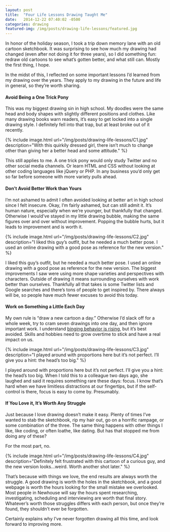 ```yaml
---
layout: post
title:  "Four Life Lessons Drawing Taught Me"
date:   2014-12-22 07:40:02 -0500
categories: drawing
featured-img: /img/posts/drawing-life-lessons/featured.jpg
---
```


In honor of the holiday season, I took a trip down memory lane with an old cartoon sketchbook. It was surprising to see how much my drawing had changed (even after not doing it for three years), so I did something fun: redraw old cartoons to see what’s gotten better, and what still can. Mostly the first thing, I hope.

In the midst of this, I reflected on some important lessons I’d learned from my drawing over the years. They apply to my drawing in the future and life in general, so they’re worth sharing.

#### Avoid Being a One Trick Pony
This was my biggest drawing sin in high school. My doodles were the same head and body shapes with slightly different positions and clothes. Like many drawing books warn readers, it’s easy to get locked into a single drawing style. I definitely fell into that trap, but at least broke out of it recently.

{% include image.html url="/img/posts/drawing-life-lessons/C1.jpg" description="With this quirkily dressed girl, there isn’t much to change other than giving her a better head and some attitude." %}

This still applies to me. A one trick pony would only study Twitter and no other social media channels. Or learn HTML and CSS without looking at other coding languages like jQuery or PHP. In any business you’d only get so far before someone with more variety pulls ahead.

#### Don’t Avoid Better Work than Yours
I’m not ashamed to admit I often avoided looking at better art in high school since I felt insecure. Okay, I’m fairly ashamed, but can still admit it. It’s human nature, especially when we’re younger, but thankfully that changed. Otherwise I would’ve stayed in my little drawing bubble, making the same figures over and over without improvement. Popping the bubble hurts, but it leads to improvement and is worth it.

{% include image.html url="/img/posts/drawing-life-lessons/C2.jpg" description="I liked this guy’s outfit, but he needed a much better pose. I used an online drawing with a good pose as reference for the new version." %}

I liked this guy’s outfit, but he needed a much better pose. I used an online drawing with a good pose as reference for the new version.
The biggest improvements I saw were using more shape varieties and perspectives with characters. Outside of drawing it means surrounding ourselves with work better than ourselves. Thankfully all that takes is some Twitter lists and Google searches and there’s tons of people to get inspired by. There always will be, so people have much fewer excuses to avoid this today.

#### Work on Something a Little Each Day
My own rule is “draw a new cartoon a day.” Otherwise I’d slack off for a whole week, try to cram seven drawings into one day, and then ignore important work. I understand [binging behavior is rising](http://www.cbc.ca/news/arts/netflix-and-the-rise-of-binge-tv-watching-1.1365331), but it’s best avoided. Skills and hobbies need to grow overtime to stick and have a real impact on us.

{% include image.html url="/img/posts/drawing-life-lessons/C3.jpg" description="I played around with proportions here but it’s not perfect. I’ll give you a hint: the head’s too big." %}

I played around with proportions here but it’s not perfect. I’ll give you a hint: the head’s too big.
When I told this to a colleague two days ago, she laughed and said it requires something rare these days: focus. I know that’s hard when we have limitless distractions at our fingertips, but if the self-control is there, focus is easy to come by. Presumably.

#### If You Love it, It’s Worth Any Struggle
Just because I love drawing doesn’t make it easy. Plenty of times I’ve wanted to stab the sketchbook, rip my hair out, go on a horrific rampage, or some combination of the three. The same thing happens with other things I like, like coding, or often loathe, like dating. But has that stopped me from doing any of these?

For the most part, no.

{% include image.html url="/img/posts/drawing-life-lessons/C4.jpg" description="Definitely felt frustrated with this cartoon of a curious guy, and the new version looks…weird. Worth another shot later." %}

That’s because with things we love, the end results are always worth the struggle. A good drawing is worth the holes in the sketchbook, and a good webpage is worth the hours looking for the small mistake we overlooked. Most people in Newhouse will say the hours spent researching, investigating, scheduling and interviewing are worth that final story. Whatever’s worth those struggles differs with each person, but once they’re found, they shouldn’t ever be forgotten.

Certainly explains why I’ve never forgotten drawing all this time, and look forward to improving more.